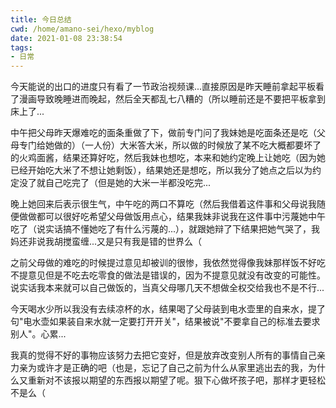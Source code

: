 ```yaml
---
title: 今日总结
cwd: /home/amano-sei/hexo/myblog
date: 2021-01-08 23:38:54
tags:
- 日常
---
```


今天能说的出口的进度只有看了一节政治视频课...直接原因是昨天睡前拿起平板看了漫画导致晚睡进而晚起，然后全天都乱七八糟的（所以睡前还是不要把平板拿到床上了...

中午把父母昨天爆难吃的面条重做了下，做前专门问了我妹她是吃面条还是吃（父母专门给她做的）（一人份）大米答大米，所以做的时候放了某不吃大概都要坏了的火鸡面酱，结果还算好吃，然后我妹也想吃，本来和她约定晚上让她吃（因为她已经开始吃大米了不想让她剩饭），结果她还是想吃，所以我分了她点之后以为约定没了就自己吃完了（但是她的大米一半都没吃完...

晚上她回来后表示很生气，中午吃的两口不算吃（然后我借着这件事和父母说我随便做做都可以很好吃希望父母做饭用点心，结果我妹非说我在这件事中污蔑她中午吃了（说实话搞不懂她吃了有什么污蔑的...），就跟她辩了下结果把她气哭了，我妈还非说我胡搅蛮缠...又是只有我是错的世界么（

之前父母做的难吃的时候提过意见却被训的很惨，我依然觉得像我妹那样饭不好吃不提意见但是不吃去吃零食的做法是错误的，因为不提意见就没有改变的可能性。说实话我本来就可以自己做饭的，当真父母哪几天不想做全权交给我也不是不行...

今天喝水少所以我没有去续凉杯的水，结果喝了父母装到电水壶里的自来水，提了句"电水壶如果装自来水就一定要打开开关"，结果被说"不要拿自己的标准去要求别人"。心累...

我真的觉得不好的事物应该努力去把它变好，但是放弃改变别人所有的事情自己亲力亲为或许才是正确的吧（也是，忘记了自己之前为什么从家里逃出去的我，为什么又重新对不该报以期望的东西报以期望了呢。狠下心做坏孩子吧，那样才更轻松不是么（


